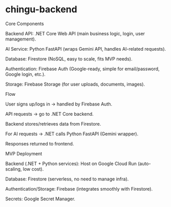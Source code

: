 # chingu-backend

Core Components

Backend API: .NET Core Web API (main business logic, login, user management).

AI Service: Python FastAPI (wraps Gemini API, handles AI-related requests).

Database: Firestore (NoSQL, easy to scale, fits MVP needs).

Authentication: Firebase Auth (Google-ready, simple for email/password, Google login, etc.).

Storage: Firebase Storage (for user uploads, documents, images).

Flow

User signs up/logs in → handled by Firebase Auth.

API requests → go to .NET Core backend.

Backend stores/retrieves data from Firestore.

For AI requests → .NET calls Python FastAPI (Gemini wrapper).

Responses returned to frontend.

MVP Deployment

Backend (.NET + Python services): Host on Google Cloud Run (auto-scaling, low cost).

Database: Firestore (serverless, no need to manage infra).

Authentication/Storage: Firebase (integrates smoothly with Firestore).

Secrets: Google Secret Manager.
